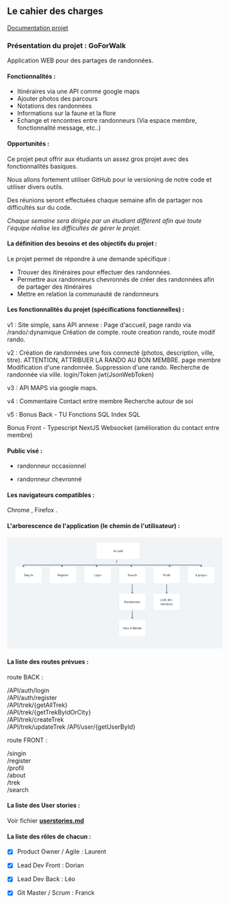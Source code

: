 ## Le cahier des charges


[Documentation projet](https://drive.google.com/drive/u/0/folders/1BGg96K2KEdEaY-ejXD6isEuPe546zlF_)


### Présentation du projet : GoForWalk

Application WEB pour des partages de randonnées.

#### Fonctionnalités  :
 - Itinéraires via une API comme google maps
 - Ajouter photos des parcours
 - Notations des randonnées
 - Informations sur la faune et la flore
 - Echange et rencontres entre randonneurs (Via espace membre, fonctionnalité message, etc..)

#### Opportunités :

Ce projet peut offrir aux étudiants un assez gros projet avec des fonctionnalités basiques.

Nous allons fortement utiliser GitHub pour le versioning de notre code et utiliser divers outils.

Des réunions seront effectuées chaque semaine afin de partager nos difficultés sur du code.

*Chaque semaine sera dirigée par un étudiant différent afin que toute l'équipe réalise les difficultés de gérer le projet.*



####  La définition des besoins et des objectifs du projet :

Le projet permet de répondre à une demande spécifique : 
- Trouver des itinéraires pour effectuer des randonnées.
- Permettre aux randonneurs chevronnés de créer des randonnées afin de partager des itinéraires
- Mettre en relation la communauté de randonneurs

#### Les fonctionnalités du projet (spécifications fonctionnelles) :


v1 : 
Site simple, sans API annexe :
Page d'accueil, page rando via /rando/:dynamique
Création de compte.
route creation rando, route modif rando.

v2 :
Création de randonnées une fois connecté (photos, description, ville, titre). ATTENTION, ATTRIBUER LA RANDO AU BON MEMBRE.
page membre
Modification d'une randonnée. 
Suppression d'une rando.
Recherche de randonnée via ville.
login/Token jwt(JsonWebToken)

v3 :
API MAPS via google maps.

v4 :
Commentaire
Contact entre membre
Recherche autour de soi

v5 : 
Bonus Back - 
TU 
Fonctions SQL
Index SQL

Bonus Front -
Typescript
NextJS
Websocket (amélioration du contact entre membre)


  
  
 

#### Public visé : 
- randonneur occasionnel
       
- randonneur chevronné 
        
  
  



#### Les navigateurs compatibles :

  Chrome , Firefox .



####  L'arborescence de l'application (le chemin de l'utilisateur) :

![alt text](./conception/Orga.png)

#### La liste des routes prévues :

route BACK :  
  
/API/auth/login  
/API/auth/register  
/API/trek/{getAllTrek}  
/API/trek/{getTrekByIdOrCity}  
/API/trek/createTrek  
/API/trek/updateTrek 
/API/user/{getUserById}  


route FRONT :  

/singin  
/register  
/profil  
/about  
/trek  
/search  
 
####  La liste des User stories : 

Voir fichier **[userstories.md](./conception/userstories.md)**


#### La liste des rôles de chacun :

 - [x] Product Owner / Agile : Laurent
 - [x] Lead Dev Front : Dorian
 - [x] Lead Dev Back : Léo
 - [x] Git Master / Scrum : Franck
    

